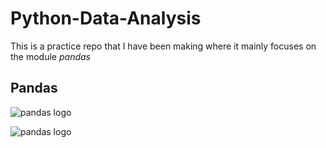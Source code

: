 # Python-Data-Analysis

This is a practice repo that I have been making where it mainly focuses on the module *pandas*

## **Pandas**

![pandas logo](https://upload.wikimedia.org/wikipedia/commons/thumb/e/ed/Pandas_logo.svg/2560px-Pandas_logo.svg.png)

![pandas logo](https://static.vecteezy.com/system/resources/thumbnails/002/023/231/small/panda-mascot-logo-free-vector.jpg)
